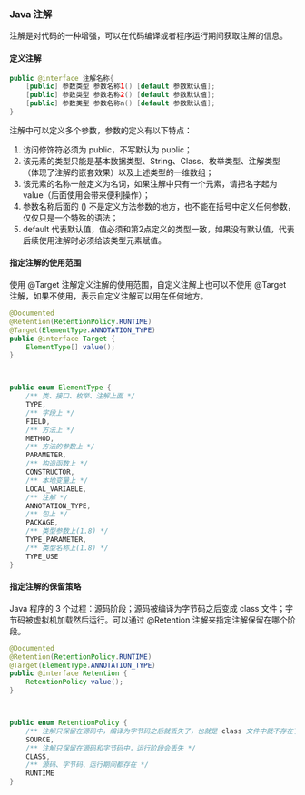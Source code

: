 ### Java 注解

注解是对代码的一种增强，可以在代码编译或者程序运行期间获取注解的信息。



#### 定义注解

~~~java
public @interface 注解名称{
	[public] 参数类型 参数名称1() [default 参数默认值];
	[public] 参数类型 参数名称2() [default 参数默认值];
	[public] 参数类型 参数名称n() [default 参数默认值];
}
~~~

注解中可以定义多个参数，参数的定义有以下特点： 

1. 访问修饰符必须为 public，不写默认为 public；
2. 该元素的类型只能是基本数据类型、String、Class、枚举类型、注解类型（体现了注解的嵌套效果）以及上述类型的一维数组；
3. 该元素的名称一般定义为名词，如果注解中只有一个元素，请把名字起为 value（后面使用会带来便利操作）；
4. 参数名称后面的 () 不是定义方法参数的地方，也不能在括号中定义任何参数，仅仅只是一个特殊的语法；
5. default 代表默认值，值必须和第2点定义的类型一致，如果没有默认值，代表后续使用注解时必须给该类型元素赋值。



#### 指定注解的使用范围

使用 @Target 注解定义注解的使用范围，自定义注解上也可以不使用 @Target 注解，如果不使用，表示自定义注解可以用在任何地方。

~~~java
@Documented
@Retention(RetentionPolicy.RUNTIME)
@Target(ElementType.ANNOTATION_TYPE)
public @interface Target {
    ElementType[] value();
}



public enum ElementType {
    /** 类、接口、枚举、注解上面 */
	TYPE,
	/** 字段上 */
	FIELD,
	/** 方法上 */
	METHOD,
	/** 方法的参数上 */
	PARAMETER,
	/** 构造函数上 */
	CONSTRUCTOR,
	/** 本地变量上 */
	LOCAL_VARIABLE,
	/** 注解 */
	ANNOTATION_TYPE,
	/** 包上 */
	PACKAGE,
	/** 类型参数上(1.8) */
	TYPE_PARAMETER,
	/** 类型名称上(1.8) */
	TYPE_USE
}
~~~



#### 指定注解的保留策略

Java 程序的 3 个过程：源码阶段；源码被编译为字节码之后变成 class 文件；字节码被虚拟机加载然后运行。可以通过 @Retention 注解来指定注解保留在哪个阶段。

~~~java
@Documented
@Retention(RetentionPolicy.RUNTIME)
@Target(ElementType.ANNOTATION_TYPE)
public @interface Retention {
    RetentionPolicy value();
}



public enum RetentionPolicy {
	/** 注解只保留在源码中，编译为字节码之后就丢失了，也就是 class 文件中就不存在了 */
	SOURCE,
	/** 注解只保留在源码和字节码中，运行阶段会丢失 */
	CLASS,
	/** 源码、字节码、运行期间都存在 */
	RUNTIME
}
~~~

